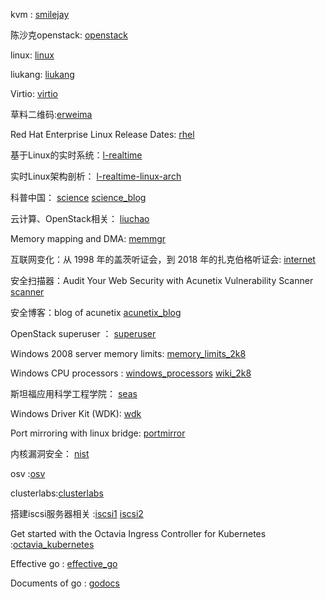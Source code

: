 
kvm : [smilejay]

陈沙克openstack: [openstack]

linux: [linux]

liukang: [liukang]

Virtio: [virtio]

草料二维码:[erweima]

Red Hat Enterprise Linux Release Dates: [rhel]

基于Linux的实时系统：[l-realtime]

实时Linux架构剖析： [l-realtime-linux-arch]

科普中国： [science] [science_blog]

云计算、OpenStack相关： [liuchao] 

Memory mapping and DMA: [memmgr]

互联网变化：从 1998 年的盖茨听证会，到 2018 年的扎克伯格听证会: [internet]

安全扫描器：Audit Your Web Security with Acunetix Vulnerability Scanner [scanner]

安全博客：blog of acunetix [acunetix_blog]

OpenStack superuser  ： [superuser]

Windows 2008 server memory limits: [memory_limits_2k8]

Windows CPU processors : [windows_processors]  [wiki_2k8]

斯坦福应用科学工程学院： [seas]

Windows Driver Kit (WDK): [wdk]

Port mirroring with linux bridge: [portmirror]

内核漏洞安全： [nist]

osv :[osv]

clusterlabs:[clusterlabs]

搭建iscsi服务器相关 :[iscsi1] [iscsi2]

Get started with the Octavia Ingress Controller for Kubernetes :[octavia_kubernetes]

Effective go : [effective_go]

Documents of go : [godocs]


  [smilejay]: http://smilejay.com/
  [openstack]: http://www.chenshake.com/
  [linux]: https://seravo.fi/blog
  [liukang]: http://my.csdn.net/get_set
  [virtio]: https://www.linux-kvm.org/page/Virtio
  [erweima]:https://cli.im/deqr
  [rhel]:https://access.redhat.com/articles/3078
  [l-realtime]:https://www.ibm.com/developerworks/cn/linux/embed/l-realtime/
  [l-realtime-linux-arch]:https://www.ibm.com/developerworks/cn/linux/l-real-time-linux/
  [science_blog]:https://p.baidu.com/daily/author?un=科普中国网&ie=utf8/
  [science]:http://www.kepuchina.cn/
  [liuchao]:https://www.cnblogs.com/popsuper1982/p/3840340.html
  [memmgr]: http://static.lwn.net/images/pdf/LDD3/ch15.pdf
  [internet]:https://baijia.baidu.com/s?id=1598050675049005897
  [scanner]: https://www.acunetix.com/vulnerability-scanner/
  [acunetix_blog]: https://www.acunetix.com/blog
  [superuser]:https://superuser.openstack.org/
  [memory_limits_2k8]:https://msdn.microsoft.com/en-us/library/aa366778.aspx#physical_memory_limits_windows_server_2008
  [windows_processors]:https://blogs.technet.microsoft.com/matthts/2012/10/13/windows-server-sockets-logical-processors-symmetric-multi-threading/
  [wiki_2k8]:https://en.wikipedia.org/wiki/Windows_Server_2008
  [seas]: https://www.seas.harvard.edu/
  [wdk]:https://docs.microsoft.com/en-us/windows-hardware/drivers/download-the-wdk
  [portmirror]: https://backreference.org/2014/06/17/port-mirroring-with-linux-bridges/
  [nist]: https://www.nist.org/
  [osv]: http://osv.io/getting-started/
  [clusterlabs]: www.clusterlabs.org
  [iscsi1]: https://blogs.mindspew-age.com/2012/04/05/adventures-in-high-availability-ha-iscsi-with-drbd-iscsi-and-pacemaker/
  [iscsi2]: https://www.cnblogs.com/wuchanming/p/4019660.html
  [octavia_kubernetes]: https://superuser.openstack.org/articles/guide-octavia-ingress-controller-for-kubernetes/
  [effective_go]: http://docs.studygolang.com/doc/effective_go.html
  [godocs]:http://docs.studygolang.com/doc/


